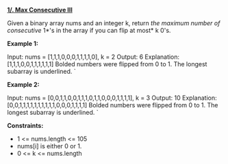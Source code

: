 [**1/. Max Consecutive III**](https://leetcode.com/problems/max-consecutive-ones-iii)

Given a binary array nums and an integer k, return *the maximum number of consecutive* 1*'s in the array if you can flip at most* k 0's.

**Example 1:**

Input: nums = [1,1,1,0,0,0,1,1,1,1,0], k = 2 Output: 6 Explanation: [1,1,1,0,0,1,1,1,1,1,1] Bolded numbers were flipped from 0 to 1. The longest subarray is underlined. `

**Example 2:**

Input: nums = [0,0,1,1,0,0,1,1,1,0,1,1,0,0,0,1,1,1,1], k = 3 Output: 10 Explanation: [0,0,1,1,1,1,1,1,1,1,1,1,0,0,0,1,1,1,1] Bolded numbers were flipped from 0 to 1. The longest subarray is underlined. `

**Constraints:**

- 1 <= nums.length <= 105
- nums\[i\] is either 0 or 1.
- 0 <= k <= nums.length
